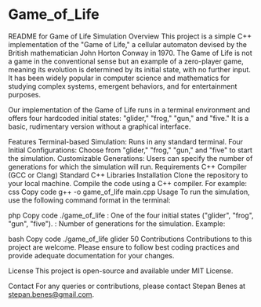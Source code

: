 # Game_of_Life

README for Game of Life Simulation
Overview
This project is a simple C++ implementation of the "Game of Life," a cellular automaton devised by the British mathematician John Horton Conway in 1970. The Game of Life is not a game in the conventional sense but an example of a zero-player game, meaning its evolution is determined by its initial state, with no further input. It has been widely popular in computer science and mathematics for studying complex systems, emergent behaviors, and for entertainment purposes.

Our implementation of the Game of Life runs in a terminal environment and offers four hardcoded initial states: "glider," "frog," "gun," and "five." It is a basic, rudimentary version without a graphical interface.

Features
Terminal-based Simulation: Runs in any standard terminal.
Four Initial Configurations: Choose from "glider," "frog," "gun," and "five" to start the simulation.
Customizable Generations: Users can specify the number of generations for which the simulation will run.
Requirements
C++ Compiler (GCC or Clang)
Standard C++ Libraries
Installation
Clone the repository to your local machine.
Compile the code using a C++ compiler. For example:
css
Copy code
g++ -o game_of_life main.cpp
Usage
To run the simulation, use the following command format in the terminal:

php
Copy code
./game_of_life <configuration> <generations>
<configuration>: One of the four initial states ("glider", "frog", "gun", "five").
<generations>: Number of generations for the simulation.
Example:

bash
Copy code
./game_of_life glider 50
Contributions
Contributions to this project are welcome. Please ensure to follow best coding practices and provide adequate documentation for your changes.

License
This project is open-source and available under MIT License.

Contact
For any queries or contributions, please contact Stepan Benes at stepan.benes@gmail.com.
